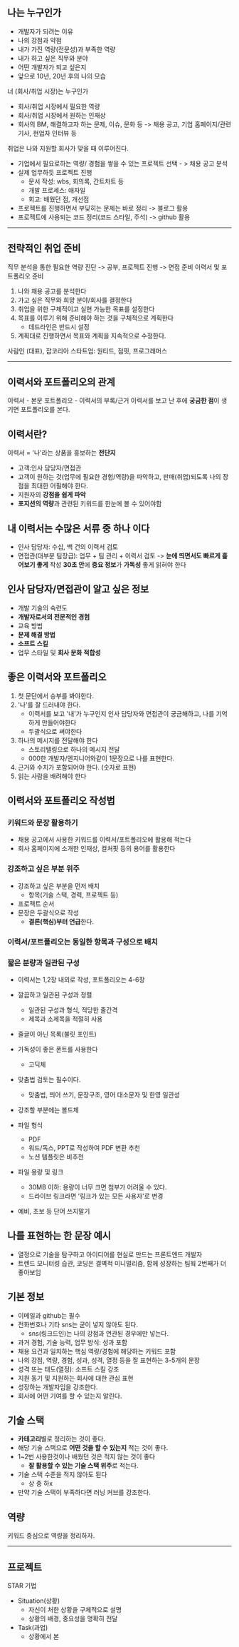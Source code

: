## 나는 누구인가
- 개발자가 되려는 이유
- 나의 강점과 약점
- 내가 가진 역량(전문성)과 부족한 역량
- 내가 하고 싶은 직무와 분야
- 어떤 개발자가 되고 싶은지
- 앞으로 10년, 20년 후의 나의 모습

너 (회사/취업 시장)는 누구인가
- 회사/취업 시장에서 필요한 역량
- 회사/취업 시장에서 원하는 인재상
- 회사의 BM, 해결하고자 하는 문제, 이슈, 문화 등
-> 채용 공고, 기업 홈페이지/관련 기사, 현업자 인터뷰 등

취업은 나와 지원할 회사가 맞을 때 이루어진다.



- 기업에서 필요로하는 역량/ 경험을 쌓을 수 있는 프로젝트 선택 - > 채용 공고 분석
- 실제 업무하듯 프로젝트 진행
	- 문서 작성: wbs, 회의록, 간트차트 등
	- 개발 프로세스: 애자일
	- 회고: 배웠던 점, 개선점
- 프로젝트를 진행하면서 부딪히는 문제는 바로 정리 -> 블로그 활용
- 프로젝트에 사용되는 코드 정리(코드 스타일, 주석) -> github 활용

---
## 전략적인 취업 준비
직무 분석을 통한 필요한 역량 진단 -> 공부, 프로젝트 진행 -> 면접 준비 이력서 및 포트폴리오 준비

1. 나와 채용 공고를 분석한다
2. 가고 싶은 직무와 희망 분야/회사를 결정한다
3. 취업을 위한 구체적이고 실현 가능한 목표를 설정한다
4. 목표를 이루기 위해 준비해야 하는 것을 구체적으로 계획한다
	- 데드라인은 반드시 설정
5. 계획대로 진행하면서 목표와 계획을 지속적으로 수정한다.

사람인 (대표), 잡코리아
스타트업: 원티드, 점핏, 프로그래머스

---
## 이력서와 포트폴리오의 관계

이력서 - 본문
포트폴리오 - 이력서의 부록/근거
	이력서를 보고 난 후에 **궁금한 점**이 생기면 포트폴리오를 본다.


## 이력서란?
이력서 = '나'라는 상품을 홍보하는 **전단지**
- 고객:인사 담당자/면접관
- 고객이 원하는 것(업무에 필요한 경험/역량)을 파악하고, 판매(취업)되도록 나의 장점을 최대한 어필해야 한다.
- 지원자의 **강점을 쉽게 파악**
- **포지션의 역량**과 관련된 키워드를 한눈에 볼 수 있어야함

## 내 이력서는 수많은 서류 중 하나 이다
- 인사 담당자: 수십, 백 건의 이력서 검토
- 면접관(대부분 팀장급): 업무 + 팀 관리 + 이력서 검토
-> **눈에 띄면서도 빠르게 흝어보기 좋게** 작성 **30초 안**에 **중요 정보**가 **가독성** 좋게 읽혀야 한다


## 인사 담당자/면접관이 알고 싶은 정보
- 개발 기술의 숙련도
- **개발자로서의 전문적인 경험**
- 교육 방법
- **문제 해결 방법**
- **소프트 스킬**
- 업무 스타일 및 **회사 문화 적합성**


## 좋은 이력서와 포트폴리오

1. 첫 문단에서 승부를 봐야한다.
2. '나'를 잘 드러내야 한다.
	- 이력서를 보고 '내'가 누구인지 인사 담당자와 면접관이 궁금해하고, 나를 기억하게 만들어야한다
	- 두괄식으로 써야한다
3. 하나의 메시지를 전달해야 한다
	- 스토리텔링으로 하나의 메시지 전달
	- 000한 개발자/엔지니어와같이 1문장으로 나를 표현한다.
4. 근거와 수치가 포함되어야 한다. (숫자로 표현)
5. 읽는 사람을 배려해야 한다

## 이력서와 포트폴리오 작성법
### 키워드와 문장 활용하기
- 채용 공고에서 사용한 키워드를 이력서/포트폴리오에 활용해 적는다
- 회사 홈페이지에 소개한 인재상, 컬처핏 등의 용어를 활용한다
 
### 강조하고 싶은 부분 위주
- 강조하고 싶은 부분을 먼저 배치
	- 항목(기술 스택, 경력, 프로젝트 등)
- 프로젝트 순서
- 문장은 두괄식으로 작성
	- **결론(핵심)부터 언급**한다.

### 이력서/포트폴리오는 동일한 항목과 구성으로 배치

### 짧은 분량과 일관된 구성
- 이력서는 1,2장 내외로 작성, 포트폴리오는 4-6장
- 깔끔하고 일관된 구성과 정렬
	- 일관된 구성과 형식, 적당한 줄간격
	- 제목과 소제목을 적절히 사용
- 줄글이 아닌 목록(불릿 포인트)

- 가독성이 좋은 폰트를 사용한다
	- 고딕체
- 맞춤법 검토는 필수이다.
	- 맞춤법, 띄어 쓰기, 문장구조, 영어 대소문자 및 한영 일관성
- 강조할 부분에는 볼드체

- 파일 형식
	- PDF
	- 워드/독스, PPT로 작성하여 PDF 변환 추천
	- 노션 템플릿은 비추천
- 파일 용량 및 링크
	- 30MB 이하: 용량이 너무 크면 첨부가 어려울 수 있다.
	- 드라이브 링크라면 '링크가 있는 모든 사용자'로 변경

- 예비, 초보 등 단어 쓰지말기

## 나를 표현하는 한 문장 예시
- 열정으로 기술을 탐구하고 아이디어를 현실로 만드는 프론트엔드 개발자
- 트렌드 모니터링 습관, 코딩은 결벽적 미니멀리즘, 함께 성장하는 팀웍
2번째가 더 좋아보임


## 기본 정보
- 이메일과 github는 필수
- 전화번호나 기타 sns는 굳이 넣지 않아도 된다.
	- sns(링크드인)는 나의 강점과 연관된 경우에만 넣는다.
- 과거 경험, 기술 능력, 업무 방식: 성과 포함
- 채용 요건과 일치하는 핵심 역량/경험에 해당하는 키워드 포함
- 나의 강점, 역량, 경험, 성과, 성격, 열정 등을 잘 표현하는 3-5개의 문장
- 성격 또는 태도(열정): 소프트 스킬 강조
- 지원 동기 및 지원하는 회사에 대한 관심 표현
- 성장하는 개발자임을 강조한다.
- 회사에 어떤 기여를 할 수 있는지 알린다.

## 기술 스택
- **카테고리**별로 정리하는 것이 좋다.
- 해당 기술 스택으로 **어떤 것을 할 수 있는지** 적는 것이 좋다.
- 1~2번 사용한것이나 배웠던 것은 적지 않는 것이 좋다
	- **잘 활용할 수 있는 기술 스택 위주**로 적는다.
- 기술 스택 수준을 적지 않아도 된다
	- 상 중 하x
- 만약 기술 스택이 부족하다면 러닝 커브를 강조한다.

## 역량
키워드 중심으로 역량을 정리하자.


---
## 프로젝트

STAR 기법

- Situation(상황) 
	- 자신이 처한 상황을 구체적으로 설명
	- 상황의 배경, 중요성을 명확히 전달
- Task(과업)
	- 상황에서 본
